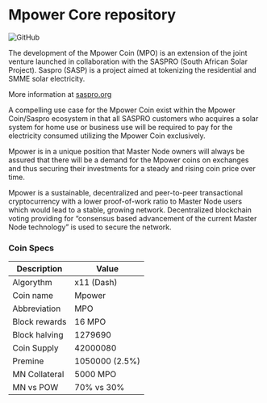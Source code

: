 Mpower Core repository
=================================================
![GitHub](https://img.shields.io/github/license/mashape/apistatus.svg)

The development of the Mpower Coin (MPO) is an extension of the joint venture launched in collaboration with the SASPRO (South African Solar Project). Saspro (SASP) is a project aimed at tokenizing the residential and SMME solar electricity.

More information at [saspro.org](https://saspro.org)

A compelling use case for the Mpower Coin exist within the Mpower Coin/Saspro ecosystem in that all SASPRO customers who acquires a solar system for home use or business use will be required to pay for the electricity consumed utilizing the Mpower Coin exclusively.

Mpower is in a unique position that Master Node owners will always be assured that there will be a demand for the Mpower coins on exchanges and thus securing their investments for a steady and rising coin price over time.

Mpower is a sustainable, decentralized and peer-to-peer transactional cryptocurrency with a lower proof-of-work ratio to Master Node users which would lead to a stable, growing network. Decentralized blockchain voting providing for “consensus based advancement of the current Master Node technology” is used to secure the network.


### Coin Specs

| **Description**  | **Value**        |
|------------------|------------------|
| Algorythm        | x11 (Dash)       |
| Coin name        | Mpower           |
| Abbreviation     | MPO              |
| Block rewards    | 16 MPO           |
| Block halving    | 1279690          |
| Coin Supply      | 42000080         |
| Premine          | 1050000 (2.5%)   |
| MN Collateral    | 5000 MPO         |
| MN vs POW        | 70% vs 30%       |
